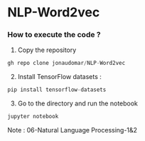 # NLP-Word2vec

### How to execute the code ?

1. Copy the repository

```python
gh repo clone jonaudomar/NLP-Word2vec
```

2. Install TensorFlow datasets :

```python
pip install tensorflow-datasets
```

3. Go to the directory and run the notebook

```python
jupyter notebook
```

Note : 06-Natural Language Processing-1&2

